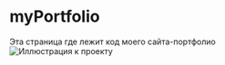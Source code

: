 # myPortfolio
Эта страница где лежит код моего сайта-портфолио
![Иллюстрация к проекту](https://github.com/sudondie/images/raw/master/PortfolioColors.PNG)

